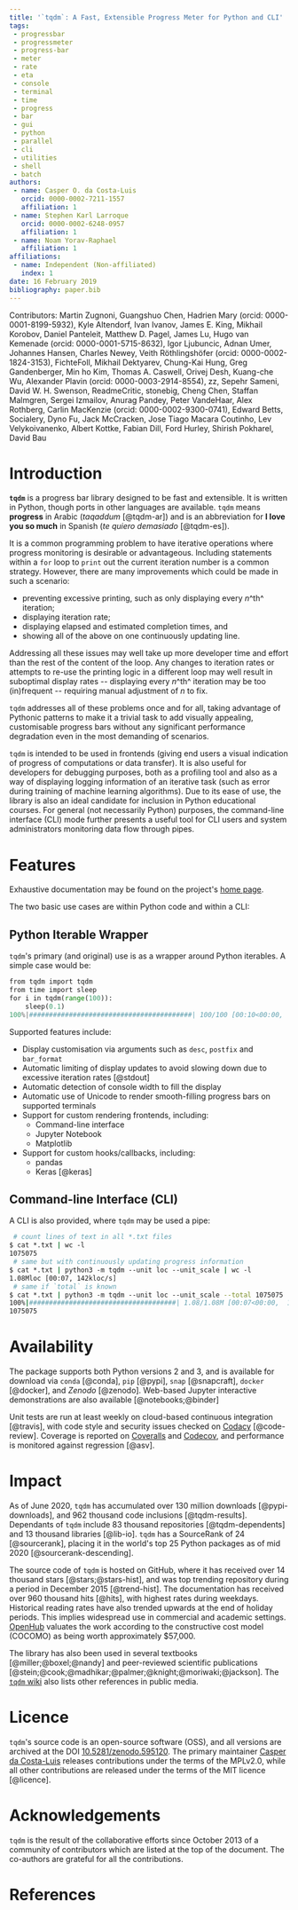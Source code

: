 ```yaml
---
title: '`tqdm`: A Fast, Extensible Progress Meter for Python and CLI'
tags:
 - progressbar
 - progressmeter
 - progress-bar
 - meter
 - rate
 - eta
 - console
 - terminal
 - time
 - progress
 - bar
 - gui
 - python
 - parallel
 - cli
 - utilities
 - shell
 - batch
authors:
 - name: Casper O. da Costa-Luis
   orcid: 0000-0002-7211-1557
   affiliation: 1
 - name: Stephen Karl Larroque
   orcid: 0000-0002-6248-0957
   affiliation: 1
 - name: Noam Yorav-Raphael
   affiliation: 1
affiliations:
 - name: Independent (Non-affiliated)
   index: 1
date: 16 February 2019
bibliography: paper.bib
---
```


Contributors: Martin Zugnoni, Guangshuo Chen, Hadrien Mary (orcid: 0000-0001-8199-5932), Kyle Altendorf, Ivan Ivanov, James E. King, Mikhail Korobov, Daniel Panteleit, Matthew D. Pagel, James Lu, Hugo van Kemenade (orcid: 0000-0001-5715-8632), Igor Ljubuncic, Adnan Umer, Johannes Hansen, Charles Newey, Veith Röthlingshöfer (orcid: 0000-0002-1824-3153), FichteFoll, Mikhail Dektyarev, Chung-Kai Hung, Greg Gandenberger, Min ho Kim, Thomas A. Caswell, Orivej Desh, Kuang-che Wu, Alexander Plavin (orcid: 0000-0003-2914-8554), zz, Sepehr Sameni, David W. H. Swenson, ReadmeCritic, stonebig, Cheng Chen, Staffan Malmgren, Sergei Izmailov, Anurag Pandey, Peter VandeHaar, Alex Rothberg, Carlin MacKenzie (orcid: 0000-0002-9300-0741), Edward Betts, Socialery, Dyno Fu, Jack McCracken, Jose Tiago Macara Coutinho, Lev Velykoivanenko, Albert Kottke, Fabian Dill, Ford Hurley, Shirish Pokharel, David Bau

# Introduction

**`tqdm`** is a progress bar library designed to be fast and extensible. It is
written in Python, though ports in other languages are available. `tqdm` means
**progress** in Arabic (*taqaddum* [@tqdm-ar]) and is an abbreviation for
**I love you so much** in Spanish (*te quiero demasiado* [@tqdm-es]).

It is a common programming problem to have iterative operations where progress
monitoring is desirable or advantageous. Including statements within a `for` loop
to `print` out the current iteration number is a common strategy. However, there
are many improvements which could be made in such a scenario:

- preventing excessive printing, such as only displaying every $n$^th^
  iteration;
- displaying iteration rate;
- displaying elapsed and estimated completion times, and
- showing all of the above on one continuously updating line.

Addressing all these issues may well take up more developer time and effort than
the rest of the content of the loop. Any changes to iteration rates or attempts
to re-use the printing logic in a different loop may well result in suboptimal
display rates -- displaying every $n$^th^ iteration may be too (in)frequent --
requiring manual adjustment of $n$ to fix.

`tqdm` addresses all of these problems once and for all, taking advantage of
Pythonic patterns to make it a trivial task to add visually appealing,
customisable progress bars without any significant performance degradation even
in the most demanding of scenarios.

`tqdm` is intended to be used in frontends (giving end users a visual indication
of progress of computations or data transfer). It is also useful for developers
for debugging purposes, both as a profiling tool and also as a way of displaying
logging information of an iterative task (such as error during training of
machine learning algorithms). Due to its ease of use, the library is also an
ideal candidate for inclusion in Python educational courses. For general (not
necessarily Python) purposes, the command-line interface (CLI) mode further
presents a useful tool for CLI users and system administrators monitoring data
flow through pipes.

# Features

Exhaustive documentation may be found on the project's [home
page](https://github.com/tqdm/tqdm/#documentation).

The two basic use cases are within Python code and within a CLI:

## Python Iterable Wrapper

`tqdm`'s primary (and original) use is as a wrapper around Python iterables. A
simple case would be:

```python
from tqdm import tqdm
from time import sleep
for i in tqdm(range(100)):
    sleep(0.1)
100%|#########################################| 100/100 [00:10<00:00,  9.95it/s]
```

Supported features include:

- Display customisation via arguments such as `desc`, `postfix` and `bar_format`
- Automatic limiting of display updates to avoid slowing down due to excessive
  iteration rates [@stdout]
- Automatic detection of console width to fill  the display
- Automatic use of Unicode to render smooth-filling progress bars on supported
  terminals
- Support for custom rendering frontends, including:
    * Command-line interface
    * Jupyter Notebook
    * Matplotlib
- Support for custom hooks/callbacks, including:
    * pandas
    * Keras [@keras]

## Command-line Interface (CLI)

A CLI is also provided, where `tqdm` may be used a pipe:

```sh
 # count lines of text in all *.txt files
$ cat *.txt | wc -l
1075075
 # same but with continuously updating progress information
$ cat *.txt | python3 -m tqdm --unit loc --unit_scale | wc -l
1.08Mloc [00:07, 142kloc/s]
 # same if `total` is known
$ cat *.txt | python3 -m tqdm --unit loc --unit_scale --total 1075075 | wc -l
100%|#####################################| 1.08/1.08M [00:07<00:00,  142kloc/s]
1075075
```

# Availability

The package supports both Python versions 2 and 3, and is available for download
via `conda` [@conda], `pip` [@pypi], `snap` [@snapcraft], `docker` [@docker],
and *Zenodo* [@zenodo].
Web-based Jupyter interactive demonstrations are also available
[@notebooks;@binder]

Unit tests are run at least weekly on cloud-based continuous integration
[@travis], with code style and security issues checked on
[Codacy](https://app.codacy.com/project/tqdm/tqdm/dashboard) [@code-review].
Coverage is reported on [Coveralls](https://coveralls.io/github/tqdm/tqdm) and
[Codecov](https://codecov.io/gh/tqdm/tqdm), and performance is monitored against
regression [@asv].

# Impact

As of June 2020, `tqdm` has accumulated over 130 million downloads
[@pypi-downloads], and 962 thousand code inclusions [@tqdm-results]. Dependants
of `tqdm` include 83 thousand repositories [@tqdm-dependents] and 13 thousand
libraries [@lib-io]. `tqdm` has a SourceRank of 24 [@sourcerank], placing it in
the world's top 25 Python packages as of mid 2020 [@sourcerank-descending].

The source code of `tqdm` is hosted on GitHub, where it has received over 14
thousand stars [@stars;@stars-hist], and was top trending repository during a
period in December 2015 [@trend-hist]. The documentation has received over 960
thousand hits [@hits], with highest rates during weekdays. Historical reading
rates have also trended upwards at the end of holiday periods. This implies
widespread use in commercial and academic settings.
[OpenHub](https://www.openhub.net/p/tqdm) valuates the work according to the
constructive cost model (COCOMO) as being worth approximately $57,000.

The library has also been used in several textbooks [@miller;@boxel;@nandy] and
peer-reviewed scientific publications
[@stein;@cook;@madhikar;@palmer;@knight;@moriwaki;@jackson].
The [`tqdm` wiki](https://github.com/tqdm/tqdm/wiki) also lists other references
in public media.

# Licence

`tqdm`'s source code is an open-source software (OSS), and all versions are archived
at the DOI [10.5281/zenodo.595120](https://doi.org/10.5281/zenodo.595120). The primary
maintainer [Casper da Costa-Luis](https://github.com/casperdcl) releases
contributions under the terms of the MPLv2.0, while all other contributions are
released under the terms of the MIT licence [@licence].

# Acknowledgements

`tqdm` is the result of the collaborative efforts since October 2013 of a community
of contributors which are listed at the top of the document. The co-authors are
grateful for all the contributions.

# References
